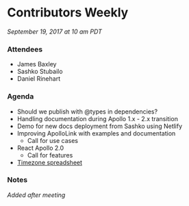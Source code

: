# Contributors Weekly

*September 19, 2017 at 10 am PDT*

### Attendees
- James Baxley
- Sashko Stubailo
- Daniel Rinehart

### Agenda
- Should we publish with @types in dependencies?
- Handling documentation during Apollo 1.x - 2.x transition
- Demo for new docs deployment from Sashko using Netlify
- Improving ApolloLink with examples and documentation
  - Call for use cases
- React Apollo 2.0
  - Call for features
- [Timezone spreadsheet](https://meteor.quip.com/YGSnAIzjF2WY/Contributor-Timezone)

### Notes
*Added after meeting*
